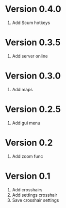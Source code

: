 # Version 0.4.0
1. Add Scum hotkeys

# Version 0.3.5
1. Add server online

# Version 0.3.0
1. Add maps

# Version 0.2.5
1. Add gui menu

# Version 0.2
1. Add zoom func

# Version 0.1

1. Add crosshairs
2. Add settings crosshair
3. Save crosshair settings